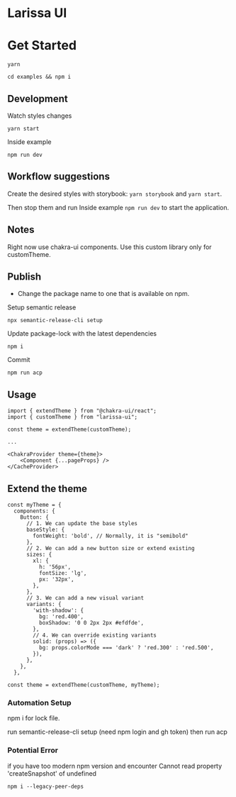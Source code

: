 # Larissa UI

# Get Started

```text
yarn
```

```text
cd examples && npm i
```

## Development

Watch styles changes

```text
yarn start
```

Inside example

```text
npm run dev
```

## Workflow suggestions

Create the desired styles with storybook: `yarn storybook` and `yarn start`.

Then stop them and run Inside example `npm run dev` to start the application.

## Notes

Right now use chakra-ui components. Use this custom library only for customTheme.

## Publish

- Change the package name to one that is available on npm.

Setup semantic release

```text
npx semantic-release-cli setup
```

Update package-lock with the latest dependencies

```text
npm i
```

Commit

```text
npm run acp
```

## Usage

```tsx
import { extendTheme } from "@chakra-ui/react";
import { customTheme } from "larissa-ui";

const theme = extendTheme(customTheme);

...

<ChakraProvider theme={theme}>
    <Component {...pageProps} />
</CacheProvider>
```

## Extend the theme

```tsx
const myTheme = {
  components: {
    Button: {
      // 1. We can update the base styles
      baseStyle: {
        fontWeight: 'bold', // Normally, it is "semibold"
      },
      // 2. We can add a new button size or extend existing
      sizes: {
        xl: {
          h: '56px',
          fontSize: 'lg',
          px: '32px',
        },
      },
      // 3. We can add a new visual variant
      variants: {
        'with-shadow': {
          bg: 'red.400',
          boxShadow: '0 0 2px 2px #efdfde',
        },
        // 4. We can override existing variants
        solid: (props) => ({
          bg: props.colorMode === 'dark' ? 'red.300' : 'red.500',
        }),
      },
    },
  },

const theme = extendTheme(customTheme, myTheme);
```

### Automation Setup

npm i for lock file.

run semantic-release-cli setup
(need npm login and gh token)
then run acp

### Potential Error

if you have too modern npm version and encounter 
Cannot read property 'createSnapshot' of undefined
```
npm i --legacy-peer-deps
```